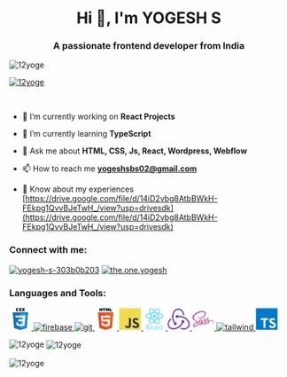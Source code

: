<h1 align="center">Hi 👋, I'm YOGESH S</h1>
<h3 align="center">A passionate frontend developer from India</h3>

<p align="left"> <img src="https://komarev.com/ghpvc/?username=12yoge&label=Profile%20views&color=0e75b6&style=flat" alt="12yoge" /> </p>

<p align="left"> <a href="https://github.com/ryo-ma/github-profile-trophy"><img src="https://github-profile-trophy.vercel.app/?username=12yoge" alt="12yoge" /></a> </p>

<p align="left"> <a href="https://twitter.com/" target="blank"><img src="https://img.shields.io/twitter/follow/?logo=twitter&style=for-the-badge" alt="" /></a> </p>

- 🔭 I’m currently working on **React Projects**

- 🌱 I’m currently learning **TypeScript**

- 💬 Ask me about **HTML, CSS, Js, React, Wordpress, Webflow**

- 📫 How to reach me **yogeshsbs02@gmail.com**

- 📄 Know about my experiences [https://drive.google.com/file/d/14iD2vbg8AtbBWkH-FEkpg1QvvBJeTwH_/view?usp=drivesdk](https://drive.google.com/file/d/14iD2vbg8AtbBWkH-FEkpg1QvvBJeTwH_/view?usp=drivesdk)

<h3 align="left">Connect with me:</h3>
<p align="left">
<a href="https://linkedin.com/in/yogesh-s-303b0b203" target="blank"><img align="center" src="https://raw.githubusercontent.com/rahuldkjain/github-profile-readme-generator/master/src/images/icons/Social/linked-in-alt.svg" alt="yogesh-s-303b0b203" height="30" width="40" /></a>
<a href="https://instagram.com/the.one.yogesh" target="blank"><img align="center" src="https://raw.githubusercontent.com/rahuldkjain/github-profile-readme-generator/master/src/images/icons/Social/instagram.svg" alt="the.one.yogesh" height="30" width="40" /></a>
</p>

<h3 align="left">Languages and Tools:</h3>
<p align="left"> <a href="https://www.w3schools.com/css/" target="_blank" rel="noreferrer"> <img src="https://raw.githubusercontent.com/devicons/devicon/master/icons/css3/css3-original-wordmark.svg" alt="css3" width="40" height="40"/> </a> <a href="https://firebase.google.com/" target="_blank" rel="noreferrer"> <img src="https://www.vectorlogo.zone/logos/firebase/firebase-icon.svg" alt="firebase" width="40" height="40"/> </a> <a href="https://git-scm.com/" target="_blank" rel="noreferrer"> <img src="https://www.vectorlogo.zone/logos/git-scm/git-scm-icon.svg" alt="git" width="40" height="40"/> </a> <a href="https://www.w3.org/html/" target="_blank" rel="noreferrer"> <img src="https://raw.githubusercontent.com/devicons/devicon/master/icons/html5/html5-original-wordmark.svg" alt="html5" width="40" height="40"/> </a> <a href="https://developer.mozilla.org/en-US/docs/Web/JavaScript" target="_blank" rel="noreferrer"> <img src="https://raw.githubusercontent.com/devicons/devicon/master/icons/javascript/javascript-original.svg" alt="javascript" width="40" height="40"/> </a> <a href="https://reactjs.org/" target="_blank" rel="noreferrer"> <img src="https://raw.githubusercontent.com/devicons/devicon/master/icons/react/react-original-wordmark.svg" alt="react" width="40" height="40"/> </a> <a href="https://redux.js.org" target="_blank" rel="noreferrer"> <img src="https://raw.githubusercontent.com/devicons/devicon/master/icons/redux/redux-original.svg" alt="redux" width="40" height="40"/> </a> <a href="https://sass-lang.com" target="_blank" rel="noreferrer"> <img src="https://raw.githubusercontent.com/devicons/devicon/master/icons/sass/sass-original.svg" alt="sass" width="40" height="40"/> </a> <a href="https://tailwindcss.com/" target="_blank" rel="noreferrer"> <img src="https://www.vectorlogo.zone/logos/tailwindcss/tailwindcss-icon.svg" alt="tailwind" width="40" height="40"/> </a> <a href="https://www.typescriptlang.org/" target="_blank" rel="noreferrer"> <img src="https://raw.githubusercontent.com/devicons/devicon/master/icons/typescript/typescript-original.svg" alt="typescript" width="40" height="40"/> </a> </p>

<p><img align="left" src="https://github-readme-stats.vercel.app/api/top-langs?username=12yoge&show_icons=true&locale=en&layout=compact" alt="12yoge" /></p>

<p>&nbsp;<img align="center" src="https://github-readme-stats.vercel.app/api?username=12yoge&show_icons=true&locale=en" alt="12yoge" /></p>

<p><img align="center" src="https://github-readme-streak-stats.herokuapp.com/?user=12yoge&" alt="12yoge" /></p>
